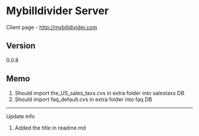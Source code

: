 # Mybilldivider Server

Client page - http://mybilldivider.com 

## Version
0.0.8

## Memo
1. Should import the_US_sales_taxs.cvs in extra folder into salestaxs DB
2. Should import faq_default.cvs in extra folder into faq DB
---
Update info
1. Added the title in readme.md